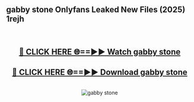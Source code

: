 <h2>gabby stone Onlyfans Leaked New Files (2025) 1rejh</h2>
<br>
<div align="center">
<h2><a href="https://mediafiles.top/gabby_stone&ref=git" rel="nofollow">🔴 CLICK HERE 🌐==►► Watch gabby stone</a></h2>
<h2><a href="https://mediafiles.top/gabby_stone&ref=git" rel="nofollow">🔴 CLICK HERE 🌐==►► Download gabby stone</a></h2>
<br>
<a href="https://mediafiles.top/gabby_stone&ref=git" rel="nofollow" data-target="animated-image.originalLink"><img src="https://i.ibb.co.com/xMMVF88/686577567.gif" alt="gabby stone" style="max-width: 100%; display: inline-block;" data-target="animated-image.originalImage"></a>
</div>
<br>
<br>
